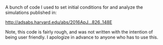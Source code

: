 A bunch of code I used to set initial conditions for and analyze the simulations published in:

http://adsabs.harvard.edu/abs/2016ApJ...826..148E

Note, this code is fairly rough, and was not written with the intention of being user friendly.
I apologize in advance to anyone who has to use this.
